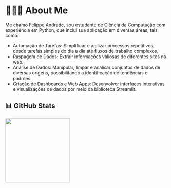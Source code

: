 # 👨🏽‍🦱 About Me

Me chamo Felippe Andrade, sou estudante de Ciência da Computação com experiência em Python, que inclui sua aplicação em diversas áreas, tais como:

- Automação de Tarefas: Simplificar e agilizar processos repetitivos, desde tarefas simples do dia a dia até fluxos de trabalho complexos.
- Raspagem de Dados: Extrair informações valiosas de diferentes sites na web.
- Análise de Dados: Manipular, limpar e analisar conjuntos de dados de diversas origens, possibilitando a identificação de tendências e padrões.
- Criação de Dashboards e Web Apps: Desenvolver interfaces interativas e visualizações de dados por meio da biblioteca Streamlit.

## 📊 GitHub Stats

<a href="https://github.com/anuraghazra/convoychat">
  <img height=200 src="https://github-readme-stats.vercel.app/api/top-langs/?username=bysedd&theme=dark&size_weight=0.5&count_weight=0.5&hide_border=true&layout=compact" />
</a>
